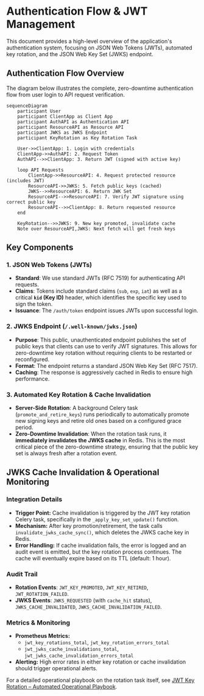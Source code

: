 # Authentication Flow & JWT Management

This document provides a high-level overview of the application's authentication system, focusing on JSON Web Tokens (JWTs), automated key rotation, and the JSON Web Key Set (JWKS) endpoint.

## Authentication Flow Overview

The diagram below illustrates the complete, zero-downtime authentication flow from user login to API request verification.

```mermaid
sequenceDiagram
    participant User
    participant ClientApp as Client App
    participant AuthAPI as Authentication API
    participant ResourceAPI as Resource API
    participant JWKS as JWKS Endpoint
    participant KeyRotation as Key Rotation Task

    User->>ClientApp: 1. Login with credentials
    ClientApp->>AuthAPI: 2. Request Token
    AuthAPI-->>ClientApp: 3. Return JWT (signed with active key)
    
    loop API Requests
        ClientApp->>ResourceAPI: 4. Request protected resource (includes JWT)
        ResourceAPI->>JWKS: 5. Fetch public keys (cached)
        JWKS-->>ResourceAPI: 6. Return JWK Set
        ResourceAPI-->>ResourceAPI: 7. Verify JWT signature using correct public key
        ResourceAPI-->>ClientApp: 8. Return requested resource
    end
    
    KeyRotation-->>JWKS: 9. New key promoted, invalidate cache
    Note over ResourceAPI,JWKS: Next fetch will get fresh keys
```

## Key Components

### 1. JSON Web Tokens (JWTs)
- **Standard**: We use standard JWTs (RFC 7519) for authenticating API requests.
- **Claims**: Tokens include standard claims (`sub`, `exp`, `iat`) as well as a critical **`kid` (Key ID)** header, which identifies the specific key used to sign the token.
- **Issuance**: The `/auth/token` endpoint issues JWTs upon successful login.

### 2. JWKS Endpoint (`/.well-known/jwks.json`)
- **Purpose**: This public, unauthenticated endpoint publishes the set of public keys that clients can use to verify JWT signatures. This allows for zero-downtime key rotation without requiring clients to be restarted or reconfigured.
- **Format**: The endpoint returns a standard JSON Web Key Set (RFC 7517).
- **Caching**: The response is aggressively cached in Redis to ensure high performance.

### 3. Automated Key Rotation & Cache Invalidation
- **Server-Side Rotation**: A background Celery task (`promote_and_retire_keys`) runs periodically to automatically promote new signing keys and retire old ones based on a configured grace period.
- **Zero-Downtime Invalidation**: When the rotation task runs, it **immediately invalidates the JWKS cache** in Redis. This is the most critical piece of the zero-downtime strategy, ensuring that the public key set is always fresh after a rotation event.

## JWKS Cache Invalidation & Operational Monitoring

### Integration Details
- **Trigger Point:** Cache invalidation is triggered by the JWT key rotation Celery task, specifically in the `_apply_key_set_update()` function.
- **Mechanism:** After key promotion/retirement, the task calls `invalidate_jwks_cache_sync()`, which deletes the JWKS cache key in Redis.
- **Error Handling:** If cache invalidation fails, the error is logged and an audit event is emitted, but the key rotation process continues. The cache will eventually expire based on its TTL (default: 1 hour).

### Audit Trail
- **Rotation Events**: `JWT_KEY_PROMOTED`, `JWT_KEY_RETIRED`, `JWT_ROTATION_FAILED`.
- **JWKS Events**: `JWKS_REQUESTED` (with `cache_hit` status), `JWKS_CACHE_INVALIDATED`, `JWKS_CACHE_INVALIDATION_FAILED`.

### Metrics & Monitoring
- **Prometheus Metrics:**
  - `jwt_key_rotations_total`, `jwt_key_rotation_errors_total`
  - `jwt_jwks_cache_invalidations_total`, `jwt_jwks_cache_invalidation_errors_total`
- **Alerting:** High error rates in either key rotation or cache invalidation should trigger operational alerts.

For a detailed operational playbook on the rotation task itself, see [JWT Key Rotation – Automated Operational Playbook](auth_key_rotation.md).